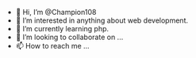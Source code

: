 - 👋 Hi, I’m @Champion108
- 👀 I’m interested in anything about web development. 
- 🌱 I’m currently learning php. 
- 💞️ I’m looking to collaborate on ...
- 📫 How to reach me ...

<!---
Champion108/Champion108 is a ✨ special ✨ repository because its `README.md` (this file) appears on your GitHub profile.
You can click the Preview link to take a look at your changes.
--->
